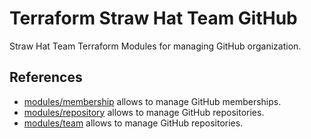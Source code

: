 # Terraform Straw Hat Team GitHub

Straw Hat Team Terraform Modules for managing GitHub organization.

## References

- [modules/membership](./modules/membership/README.md) allows to manage GitHub memberships.
- [modules/repository](./modules/repository/README.md) allows to manage GitHub repositories.
- [modules/team](./modules/team/README.md) allows to manage GitHub repositories.
